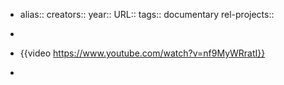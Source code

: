 - alias::
  creators::
  year::
  URL::
  tags:: documentary
  rel-projects::
  
-
- {{video https://www.youtube.com/watch?v=nf9MyWRratI}}
-